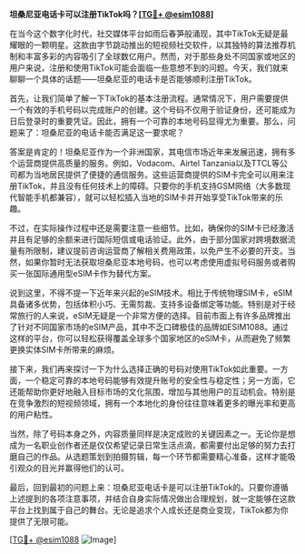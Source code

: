 **坦桑尼亚电话卡可以注册TikTok吗？[[TG💪+ @esim1088](https://t.me/s/esim1088)]**

在当今这个数字化时代，社交媒体平台如雨后春笋般涌现，其中TikTok无疑是最耀眼的一颗明星。这款由字节跳动推出的短视频社交软件，以其独特的算法推荐机制和丰富多彩的内容吸引了全球数亿用户。然而，对于那些身处不同国家或地区的用户来说，注册和使用TikTok可能会面临一些意想不到的问题。今天，我们就来聊聊一个具体的话题——坦桑尼亚的电话卡是否能够顺利注册TikTok。

首先，让我们简单了解一下TikTok的基本注册流程。通常情况下，用户需要提供一个有效的手机号码以完成账户的创建。这个号码不仅用于验证身份，还可能成为日后登录时的重要凭证。因此，拥有一个可靠的本地号码显得尤为重要。那么，问题来了：坦桑尼亚的电话卡能否满足这一要求呢？

答案是肯定的！坦桑尼亚作为一个非洲国家，其电信市场近年来发展迅速，拥有多个运营商提供高质量的服务。例如，Vodacom、Airtel Tanzania以及TTCL等公司都为当地居民提供了便捷的通信服务。这些运营商提供的SIM卡完全可以用来注册TikTok，并且没有任何技术上的障碍。只要你的手机支持GSM网络（大多数现代智能手机都兼容），就可以轻松插入当地的SIM卡并开始享受TikTok带来的乐趣。

不过，在实际操作过程中还是需要注意一些细节。比如，确保你的SIM卡已经激活并且有足够的余额来进行国际短信或电话验证。此外，由于部分国家对跨境数据流量有所限制，建议提前咨询运营商了解相关费用政策，以免产生不必要的开支。当然，如果你暂时无法获取坦桑尼亚本地号码，也可以考虑使用虚拟号码服务或者购买一张国际通用型eSIM卡作为替代方案。

说到这里，不得不提一下近年来兴起的eSIM技术。相比于传统物理SIM卡，eSIM具备诸多优势，包括体积小巧、无需剪裁、支持多设备绑定等功能。特别是对于经常旅行的人来说，eSIM无疑是一个非常方便的选择。目前市面上有许多品牌推出了针对不同国家市场的eSIM产品，其中不乏口碑极佳的品牌如ESIM1088。通过这样的平台，你可以轻松获得覆盖全球多个国家地区的eSIM卡，从而避免了频繁更换实体SIM卡所带来的麻烦。

接下来，我们再来探讨一下为什么选择正确的号码对使用TikTok如此重要。一方面，一个稳定可靠的本地号码能够有效提升账号的安全性与稳定性；另一方面，它还能帮助你更好地融入目标市场的文化氛围，增加与其他用户的互动机会。特别是在竞争激烈的短视频领域，拥有一个本地化的身份往往意味着更多的曝光率和更高的用户粘性。

当然，除了号码本身之外，内容质量同样是决定成败的关键因素之一。无论你是想成为一名职业创作者还是仅仅希望记录日常生活点滴，都需要付出足够的努力去打磨自己的作品。从选题策划到拍摄剪辑，每一个环节都需要精心准备，这样才能吸引观众的目光并赢得他们的认可。

最后，回到最初的问题上来：坦桑尼亚电话卡是可以注册TikTok的。只要你遵循上述提到的各项注意事项，并结合自身实际情况做出合理规划，就一定能够在这款平台上找到属于自己的舞台。无论是追求个人成长还是商业变现，TikTok都为你提供了无限可能。

[[TG💪+ @esim1088](https://t.me/s/esim1088) ![Image](https://i.postimg.cc/4NQfJmqS/Snipaste-2025-05-13-00-14-12.png)]